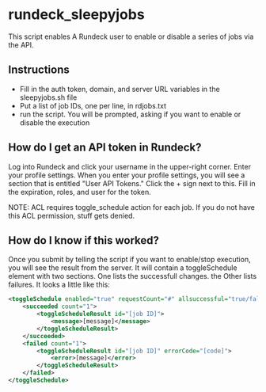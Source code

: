 # rundeck_sleepyjobs

This script enables A Rundeck user to enable or disable a series of jobs via the API.

## Instructions

* Fill in the auth token, domain, and server URL variables in the sleepyjobs.sh file
* Put a list of job IDs, one per line, in rdjobs.txt
* run the script. You will be prompted, asking if you want to enable or disable the execution

## How do I get an API token in Rundeck?

Log into Rundeck and click your username in the upper-right corner. Enter your profile settings.
When you enter your profile settings, you will see a section that is entitled "User API Tokens."
Click the + sign next to this. Fill in the expiration, roles, and user for the token.

NOTE: ACL requires toggle_schedule action for each job. If you do not have this ACL permission,
stuff gets denied.

## How do I know if this worked?

Once you submit by telling the script if you want to enable/stop execution, you will see the 
result from the server. It will contain a toggleSchedule element with two sections. One lists the
successfull changes. the Other lists failures. It looks a little like this:

``` xml
<toggleSchedule enabled="true" requestCount="#" allsuccessful="true/false">
    <succeeded count="1">
        <toggleScheduleResult id="[job ID]">
            <message>[message]</message>
        </toggleScheduleResult>
    </succeeded>
    <failed count="1">
        <toggleScheduleResult id="[job ID]" errorCode="[code]">
            <error>[message]</error>
        </toggleScheduleResult>
    </failed>
</toggleSchedule>
```


